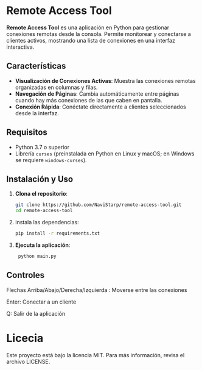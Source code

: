 # Remote Access Tool

**Remote Access Tool** es una aplicación en Python para gestionar conexiones remotas desde la consola. Permite monitorear y conectarse a clientes activos, mostrando una lista de conexiones en una interfaz interactiva.

## Características

- **Visualización de Conexiones Activas**: Muestra las conexiones remotas organizadas en columnas y filas.
- **Navegación de Páginas**: Cambia automáticamente entre páginas cuando hay más conexiones de las que caben en pantalla.
- **Conexión Rápida**: Conéctate directamente a clientes seleccionados desde la interfaz.

## Requisitos

- Python 3.7 o superior
- Librería `curses` (preinstalada en Python en Linux y macOS; en Windows se requiere `windows-curses`).

## Instalación y Uso

1. **Clona el repositorio**:
   ```bash
   git clone https://github.com/NaviStarp/remote-access-tool.git
   cd remote-access-tool
    ```
2. instala las dependencias:
   ```bash
   pip install -r requirements.txt
   ```
3. **Ejecuta la aplicación**:
   ```bash
    python main.py
    ```
## Controles 
Flechas Arriba/Abajo/Derecha/Izquierda : Moverse entre las conexiones

Enter: Conectar a un cliente

Q: Salir de la aplicación

# Licecia 
Este proyecto está bajo la licencia MIT. Para más información, revisa el archivo LICENSE.
